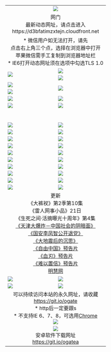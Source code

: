 ﻿<table>
  <tr></tr>
  <tr><td colspan=2 align=center><img src="https://cloud.githubusercontent.com/assets/11880933/13434984/f430fae2-e012-11e5-814f-c2df1e82b247.jpg" /></td></tr>
  <tr><td colspan=2 align=center>网门<br>最新动态网址，请点击进入
<br>https://d3bfatimzxtejn.cloudfront.net
    </td>
  </tr>
  <tr>
    <td colspan=2 align=center>* 微信用户如无法打开，请先<br>点击右上角三个点，选择在浏览器中打开<br>苹果微信需手工复制到浏览器地址栏
    <br>* IE6打开动态网址须在选项中勾选TLS 1.0</td>
  </tr>
  <tr>
    <td rowspan=2><a href="https://d3bfatimzxtejn.cloudfront.net/ogUP.aspx?name=11DKC.mp4&list=11DKC" target="_blank"><img src="https://d3bfatimzxtejn.cloudfront.net/Up/11DKC1.jpg" /></a></td> 
    <td><div><a href="https://d3bfatimzxtejn.cloudfront.net/ogUP.aspx?name=LRWS.mp4&list=LRWS" target="_blank"><img src="https://d3bfatimzxtejn.cloudfront.net/Up/LRWS.jpg" /></a></td>
   </tr>
  <tr>
    <td><a href="https://d3bfatimzxtejn.cloudfront.net/ogNiceVedio.aspx" target="_blank"><img src="https://d3bfatimzxtejn.cloudfront.net/Up/11TGKDY.jpg" /></a></td>
  </tr>
  <tr>
    <td><a href="https://d3bfatimzxtejn.cloudfront.net/ogUP.aspx?name=JQR.mp4&count=2" target="_blank"><img src="https://d3bfatimzxtejn.cloudfront.net/Up/JQR.jpg" /></a></td>   
    <td rowspan=2><a href="https://d3bfatimzxtejn.cloudfront.net/ogUP.aspx?name=JP.mp4&count=9" target="_blank"><img src="https://d3bfatimzxtejn.cloudfront.net/Up/JP.jpg" /></td>
  </tr>
  <tr>
    <td><a href="https://d3bfatimzxtejn.cloudfront.net/ogUP.aspx?name=WH.mp4" target="_blank"><img src="https://d3bfatimzxtejn.cloudfront.net/Up/WH.jpg" /></a></td>
  </tr>
  <tr>
    <td><a href="https://d3bfatimzxtejn.cloudfront.net/ogUP.aspx?name=SSZJ.mp4&list=SSZJ" target="_blank"><img src="https://d3bfatimzxtejn.cloudfront.net/Up/SSZJ.jpg" /></a></td>
    <td><a href="https://d3bfatimzxtejn.cloudfront.net/ogUP.aspx?name=1XQK.mp4&count=13" target="_blank"><img src="https://d3bfatimzxtejn.cloudfront.net/Up/1XQK.jpg" /></a</td>
  </tr>
  <tr>
    <td><a href="https://d3bfatimzxtejn.cloudfront.net/ogUP.aspx?name=ZY.mp4&count=2015|16" target="_blank"><img src="https://d3bfatimzxtejn.cloudfront.net/Up/ZY.jpg" /></a</td>
    <td><a href="https://d3bfatimzxtejn.cloudfront.net/ogUP.aspx?name=XTFY.mp4&count=B|2,A|24" target="_blank"><img src="https://d3bfatimzxtejn.cloudfront.net/Up/XTFY.jpg" /></a></td>
  </tr>
  <tr height="40">
  </tr>
  <tr>
    <td><a href="https://d3bfatimzxtejn.cloudfront.net/ogUP.aspx?name=4SQQ.mp4&list=4SQQ" target="_blank"><img src="https://d3bfatimzxtejn.cloudfront.net/Up/4SQQ0.jpg"/></a></td>
    <td><a href="https://d3bfatimzxtejn.cloudfront.net/ogUP.aspx?name=4SHQ.mp4&list=4SHQ" target="_blank"><img src="https://d3bfatimzxtejn.cloudfront.net/Up/4SHQ0.jpg"/></a></td>
  </tr>
  <tr>
    <td><a href="https://d3bfatimzxtejn.cloudfront.net/ogUP.aspx?name=4SZG.mp4&list=4SZG" target="_blank"><img src="https://d3bfatimzxtejn.cloudfront.net/Up/4SZG0.jpg"/></a></td>
    <td><a href="https://d3bfatimzxtejn.cloudfront.net/ogUP.aspx?name=4SDJ.mp4&list=4SDJ" target="_blank"><img src="https://d3bfatimzxtejn.cloudfront.net/Up/4SDJ0.jpg"/></a></td>
  </tr>
  <tr>
    <td><a href="https://d3bfatimzxtejn.cloudfront.net/ogUP.aspx?name=4SGX.mp4&list=4SGX" target="_blank"><img src="https://d3bfatimzxtejn.cloudfront.net/Up/4SGX0.jpg"/></a></td>
    <td><a href="https://d3bfatimzxtejn.cloudfront.net/ogUP.aspx?name=4SHD.mp4&list=4SHD" target="_blank"><img src="https://d3bfatimzxtejn.cloudfront.net/Up/4SHD0.jpg"/></a></td>
  </tr>
  <tr>
    <td><a href="https://d3bfatimzxtejn.cloudfront.net/ogUP.aspx?name=4CTX.mp4&list=4CTX" target="_blank"><img src="https://d3bfatimzxtejn.cloudfront.net/Up/4CTX0.jpg"/></a></td>
    <td><a href="https://d3bfatimzxtejn.cloudfront.net/ogUP.aspx?name=4CWZ.mp4&list=4CWZ" target="_blank"><img src="https://d3bfatimzxtejn.cloudfront.net/Up/4CWZ0.jpg"/></a></td>
  </tr>
  <tr>
    <td><a href="https://d3bfatimzxtejn.cloudfront.net/onUP.aspx?name=https://d1qhweuvr3wm0g.cloudfront.net/" target="_blank"><img src="https://d3bfatimzxtejn.cloudfront.net/Up/0DTW.jpg"/></a></td>
    <td><a href="https://d3bfatimzxtejn.cloudfront.net/onUP.aspx?name=https://d240ns8up8earz.cloudfront.net/acenter/" target="_blank"><img src="https://d3bfatimzxtejn.cloudfront.net/Up/0TDW.jpg" /></a></td>
  </tr>
  <tr>
    <td><a href="https://d3bfatimzxtejn.cloudfront.net/onUP.aspx?name=https://d4508d6vomz2p.cloudfront.net/gb/nsc413.htm" target="_blank"><img src="https://d3bfatimzxtejn.cloudfront.net/Up/0DJY.jpg" /></a></td>
    <td><a href="https://d3bfatimzxtejn.cloudfront.net/onUP.aspx?name=https://d3bxwq7vzudb5l.cloudfront.net/xtr/gb/prog204.html" target="_blank"><img src="https://d3bfatimzxtejn.cloudfront.net/Up/0XTR.jpg" /></a></td>
  </tr>
  <tr>
    <td><a href="https://d3bfatimzxtejn.cloudfront.net/onUP.aspx?name=https://d3aj00iefsmfgc.cloudfront.net/" target="_blank"><img src="https://d3bfatimzxtejn.cloudfront.net/Up/0MHW.jpg" /></a></td>
    <td><a href="https://d3bfatimzxtejn.cloudfront.net/onUP.aspx?name=https://d1sbg9daat0zu5.cloudfront.net/" target="_blank"><img src="https://d3bfatimzxtejn.cloudfront.net/Up/0ZJW.jpg" /></a></td>
  </tr>
  <tr>
    <td><a href="https://d3bfatimzxtejn.cloudfront.net/ogUP.aspx?name=0FG.zip" target="_blank"><img src="https://d3bfatimzxtejn.cloudfront.net/Up/0FG.jpg" /></a></td>
    <td><a href="https://d3bfatimzxtejn.cloudfront.net/ogUP.aspx?name=0FGA.apk" target="_blank"><img src="https://d3bfatimzxtejn.cloudfront.net/Up/0FGA.jpg" /></a></td>
  </tr>
  <tr>
    <td><a href="https://d3bfatimzxtejn.cloudfront.net/ogUP.aspx?name=0U.zip" target="_blank"><img src="https://d3bfatimzxtejn.cloudfront.net/Up/0U.jpg" /></a></td>
    <td><a href="https://d3bfatimzxtejn.cloudfront.net/ogUP.aspx?name=0UA.apk" target="_blank"><img src="https://d3bfatimzxtejn.cloudfront.net/Up/0UA.jpg" /></a></td>
  </tr>
  <tr>
    <td><a href="https://d3bfatimzxtejn.cloudfront.net/ogUP.aspx?name=0iPPOTV.zip" target="_blank"><img src="https://d3bfatimzxtejn.cloudfront.net/Up/0iPPOTV.jpg" /></a></td>
    <td><a href="https://d3bfatimzxtejn.cloudfront.net/ogUP.aspx?name=0iNTD.apk" target="_blank"><img src="https://d3bfatimzxtejn.cloudfront.net/Up/0iNTD.jpg" /></a></td>
  </tr>
  <tr>
    <td colspan=2 align=center>更新<br>
      《大裤衩》第2季第10集<br>
      《雷人网事小品》21日<br>
      《生死之间·活摘曝光十周年》第4集</a><br>
      <a href="https://d3bfatimzxtejn.cloudfront.net/ogUP.aspx?name=4TJDBZ.mp4" target="_blank">《天津大爆炸－中国社会的阴暗面》</a><br>
      <a href="https://d3bfatimzxtejn.cloudfront.net/ogUP.aspx?name=4LFZ.mp4" target="_blank">《国安李凤智公开退党》</a><br>
      <a href="https://d3bfatimzxtejn.cloudfront.net/ogUP.aspx?name=4DDZHDCS.mp4" target="_blank">《大地震后的沉思》</a><br>
      <a href="https://d3bfatimzxtejn.cloudfront.net/ogUP.aspx?name=11ZYZG0.mp4" target="_blank">《自由中国》预告片</a><br>
      <a href="https://d3bfatimzxtejn.cloudfront.net/ogUP.aspx?name=11XR.mp4" target="_blank">《血刃》预告片</a><br>
      <a href="https://d3bfatimzxtejn.cloudfront.net/ogUP.aspx?name=11NYZX.mp4&count=2" target="_blank">《难以置信》预告片</a><br>
      <a href="https://d3bfatimzxtejn.cloudfront.net/onUP.aspx?name=https://www.minghui.org/" target="_blank">明慧网</a></td>
    </td>
  </tr>
  <tr>
    <td><a href="https://d3bfatimzxtejn.cloudfront.net/ogNice.aspx" target="_blank"><img src="https://cloud.githubusercontent.com/assets/11880933/13720378/f84bb392-e841-11e5-8739-815049dd6ff8.jpg" /></a></td>
    <td><a href="https://d3bfatimzxtejn.cloudfront.net/onCO.aspx?ob=600事物&op=增删改&args=WH1~%23类型6新闻%7c%23类型6评论&mode=" target="_blank"><img src="https://cloud.githubusercontent.com/assets/11880933/13720380/04d76a16-e842-11e5-8833-e627daa88802.jpg" /></a></td> 
  </tr>
  <tr>
    <td><a href="https://d3bfatimzxtejn.cloudfront.net/ogDY.aspx" target="_blank"><img src="https://cloud.githubusercontent.com/assets/11880933/13720384/11817090-e842-11e5-9571-7dc2f1af9f42.jpg" /></a></td>
    <td><a href="https://d3bfatimzxtejn.cloudfront.net/ogST.aspx" target="_blank"><img src="https://cloud.githubusercontent.com/assets/11880933/13720385/1467ea3c-e842-11e5-86df-c96c9a556aaf.jpg" /></a></td> 
  </tr>
  <!--tr>
    <td colspan=2 align=center>
      <微信可扫描以下临时二维码<br/>https://bit.ly/1mBQHW8<br/><a href="https://d3bfatimzxtejn.cloudfront.net/Up/0WMGDL3.png" target="_blank"><img src="https://d3bfatimzxtejn.cloudfront.net/Up/0WMGD3.png"/></a>
  </tr-->
  <tr>
    <td colspan=2 align=center>可以持续访问本站的永久网址，请收藏<br/><a href="https://git.io/ogate" target="_blank">https://git.io/ogate</a><br/>* http后一定要跟s<br/>* 不支持IE 6、7、8，可选用<a href="http://www.odisk.org/Upload/0ChromePortable.zip">Chrome</a><br/><a href="https://d3bfatimzxtejn.cloudfront.net/Up/0WMGDL2.png" target="_blank"><img src="https://d3bfatimzxtejn.cloudfront.net/Up/0WMGD2.png"/></a></td>
  </tr>
  <tr>
    <td colspan=2 align=center><a href="https://d3bfatimzxtejn.cloudfront.net/ogUP.aspx?name=0oGate.apk" target="_blank"><img src="https://cloud.githubusercontent.com/assets/11880933/13720399/75e143ee-e842-11e5-9f0a-1421f423c80f.jpg" /></a><br>安卓软件下载网址<br><a href="https://git.io/ogatea">https://git.io/ogatea</a></td>
  </tr>
  <!--tr>
    <td colspan=2 align=center>可能失效的动态网址
    </td>
  </tr-->
</table>
